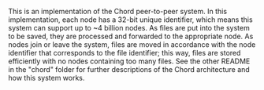 This is an implementation of the Chord peer-to-peer system. In this implementation, each node has a 32-bit unique identifier, which means this system can support up to ~4 billion nodes. As files are put into the system to be saved, they are processed and forwarded to the appropriate node. As nodes join or leave the system, files are moved in accordance with the node identifier that corresponds to the file identifier; this way, files are stored efficiently with no nodes containing too many files. See the other README in the "chord" folder for further descriptions of the Chord architecture and how this system works.
